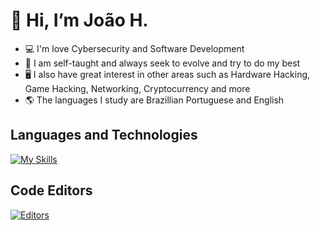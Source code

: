# 👋 Hi, I’m João H.
- 💻 I'm love Cybersecurity and Software Development
- 🧠 I am self-taught and always seek to evolve and try to do my best
- 🖥️ I also have great interest in other areas such as Hardware Hacking, Game Hacking, Networking, Cryptocurrency and more
- 🌎 The languages ​​I study are Brazillian Portuguese and English

## Languages and Technologies
[![My Skills](https://skillicons.dev/icons?i=cs,go,git,linux,docker,mysql,sqlite,postgres,bash,github)](https://skillicons.dev)

## Code Editors
[![Editors](https://skillicons.dev/icons?i=vscode,neovim)](https://skillicons.dev)

